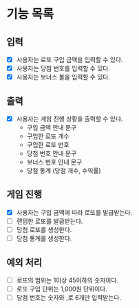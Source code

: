 # 기능 목록 

## 입력 
-[x] 사용자는 로또 구입 금액을 입력할 수 있다.
-[x] 사용자는 당첨 번호를 입력할 수 있다. 
-[x] 사용자는 보너스 볼을 입력할 수 있다.

## 출력 
-[x] 사용자는 게임 진행 상황을 출력할 수 있다. 
  - 구입 금액 안내 문구 
  - 구입한 로또 개수
  - 구입한 로또 번호 
  - 당첨 번호 안내 문구 
  - 보너스 번호 안내 문구
  - 당첨 통계 (당첨 개수, 수익률)

## 게임 진행
-[x] 사용자는 구입 금액에 따라 로또를 발급받는다.
-[ ] 랜덤한 로또를 발급받는다.
-[ ] 당첨 로또를 생성한다. 
-[ ] 당첨 통계를 생성한다.

## 예외 처리 
-[ ] 로또의 범위는 1이상 45이하의 숫자이다.
-[ ] 로또 구입 단위는 1,000원 단위이다.
-[ ] 당첨 번호는 숫자와 ,로 6개만 입력받는다. 